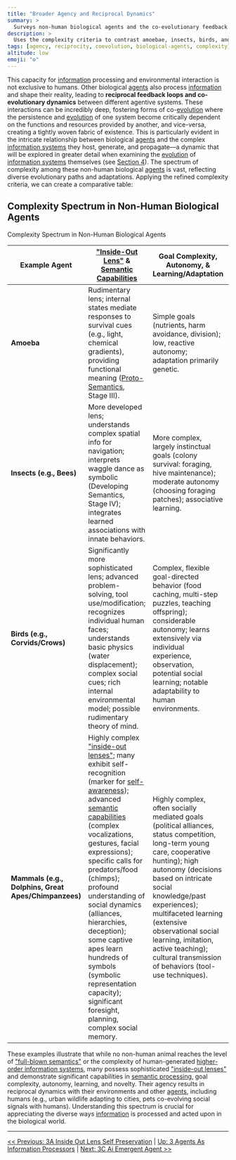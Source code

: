 ```yaml
---
title: "Broader Agency and Reciprocal Dynamics"
summary: >
  Surveys non-human biological agents and the co-evolutionary feedback loops that link multiple agent types and information systems.
description: >
  Uses the complexity criteria to contrast amoebae, insects, birds, and mammals, highlighting reciprocal dynamics and resource-driven feedback that weave agents into shared informational ecosystems.
tags: [agency, reciprocity, coevolution, biological-agents, complexity]
altitude: low
emoji: "⚙️"
---
```


This capacity for [information](../glossary/I.md#information) processing and environmental interaction is not exclusive to humans. Other biological [agents](../glossary/A.md#agent) also process [information](../glossary/I.md#information) and shape their reality, leading to **reciprocal feedback loops and co-evolutionary dynamics** between different agentive systems. These interactions can be incredibly deep, fostering forms of co-[evolution](../glossary/E.md#evolution) where the persistence and [evolution](../glossary/E.md#evolution) of one system become critically dependent on the functions and resources provided by another, and vice-versa, creating a tightly woven fabric of existence. This is particularly evident in the intricate relationship between biological [agents](../glossary/A.md#agent) and the complex [information systems](../glossary/I.md#information-system) they host, generate, and propagate—a dynamic that will be explored in greater detail when examining the [evolution](../glossary/E.md#evolution) of [information systems](../glossary/I.md#information-system) themselves (see [Section 4](../04-information-systems/4-information-systems.md)). The spectrum of complexity among these non-human biological [agents](../glossary/A.md#agent) is vast, reflecting diverse evolutionary paths and adaptations. Applying the refined complexity criteria, we can create a comparative table:

## Complexity Spectrum in Non-Human Biological Agents

Complexity Spectrum in Non-Human Biological Agents

| Example Agent | ["Inside-Out Lens"](../glossary/I.md#inside-out-lens) & [Semantic Capabilities](../glossary/S.md#semantic-information) | Goal Complexity, Autonomy, & Learning/Adaptation | Novelty & Interaction with Info Systems |
| --- | --- | --- | --- |
| **Amoeba** | Rudimentary lens; internal states mediate responses to survival cues (e.g., light, chemical gradients), providing functional meaning ([Proto-Semantics](../glossary/P.md#proto-semantics), Stage III). | Simple goals (nutrients, harm avoidance, division); low, reactive autonomy; adaptation primarily genetic. | Novelty mainly via genetic mutation; no interaction with complex info systems. |
| **Insects (e.g., Bees)** | More developed lens; understands complex spatial info for navigation; interprets waggle dance as symbolic (Developing Semantics, Stage IV); integrates learned associations with innate behaviors. | More complex, largely instinctual goals (colony survival: foraging, hive maintenance); moderate autonomy (choosing foraging patches); associative learning. | Limited behavioral novelty (can adapt foraging to new flowers); interacts via innate responses to cues & structured communication (waggle dance). |
| **Birds (e.g., Corvids/Crows)** | Significantly more sophisticated lens; advanced problem-solving, tool use/modification; recognizes individual human faces; understands basic physics (water displacement); complex social cues; rich internal environmental model; possible rudimentary theory of mind. | Complex, flexible goal-directed behavior (food caching, multi-step puzzles, teaching offspring); considerable autonomy; learns extensively via individual experience, observation, potential social learning; notable adaptability to human environments. | Renowned for innovative problem-solving & behavioral flexibility (e.g., New Caledonian crows manufacturing/designing tools); interacts with complex environmental [information](../glossary/I.md#information) & simple signaling systems. |
| **Mammals (e.g., Dolphins, Great Apes/Chimpanzees)** | Highly complex ["inside-out lenses";](../glossary/I.md#inside-out-lens) many exhibit self-recognition (marker for [self-awareness](../glossary/S.md#self-awareness)); advanced [semantic capabilities](../glossary/S.md#semantic-information) (complex vocalizations, gestures, facial expressions); specific calls for predators/food (chimps); profound understanding of social dynamics (alliances, hierarchies, deception); some captive apes learn hundreds of symbols (symbolic representation capacity); significant foresight, planning, complex social memory. | Highly complex, often socially mediated goals (political alliances, status competition, long-term young care, cooperative hunting); high autonomy (decisions based on intricate social knowledge/past experiences); multifaceted learning (extensive observational social learning, imitation, active teaching); cultural transmission of behaviors (tool-use techniques). | High capacity for novelty (diverse/region-specific tool use, innovative hunting, complex social maneuvers); engage with sophisticated social signaling systems; can learn/use human-devised symbolic systems to a degree; do not naturally create [higher-order symbolic info systems](../glossary/H.md#higher-order-information-systems) like human language. |

These examples illustrate that while no non-human animal reaches the level of ["full-blown semantics"](../glossary/F.md#full-blown-semantics) or the complexity of human-generated [higher-order information systems,](../glossary/H.md#higher-order-information-systems) many possess sophisticated ["inside-out lenses"](../glossary/I.md#inside-out-lens) and demonstrate significant capabilities in [semantic processing,](../glossary/S.md#semantic-information) goal complexity, autonomy, learning, and novelty. Their agency results in reciprocal dynamics with their environments and other [agents](../glossary/A.md#agent), including humans (e.g., urban wildlife adapting to cities, pets co-evolving social signals with humans). Understanding this spectrum is crucial for appreciating the diverse ways [information](../glossary/I.md#information) is processed and acted upon in the biological world.

---
[<< Previous: 3A Inside Out Lens Self Preservation](3a-inside-out-lens-self-preservation.md) | [Up: 3 Agents As Information Processors](3-agents-as-information-processors.md) | [Next: 3C Ai Emergent Agent >>](3c-ai-emergent-agent.md)
